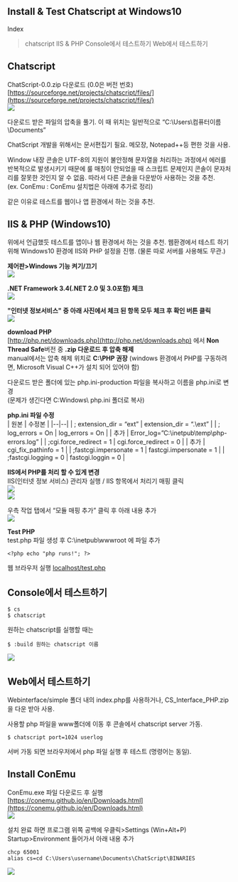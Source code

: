 ## Install & Test Chatscript at Windows10

Index  
> chatscript
> IIS & PHP
> Console에서 테스트하기
> Web에서 테스트하기

## Chatscript  
ChatScript-0.0.zip 다운로드 (0.0은 버전 번호) [https://sourceforge.net/projects/chatscript/files/](https://sourceforge.net/projects/chatscript/files/)   
![
](https://lh3.googleusercontent.com/s8HnXYxysuAn8wTcizXAJJZLbzYzOhnuOUuI5x0kgF-QxOey_kLHVKvz7oIqj-P0cwNYfaenJqQ "downloadchatscript")  

다운로드 받은 파일의 압축을 풀기. 이 때 위치는 일반적으로 “C:\Users\컴퓨터이름\Documents”  

ChatScript 개발을 위해서는 문서편집기 필요. 메모장, Notepad++등 편한 것을 사용.  

Window 내장 콘솔은 UTF-8의 지원이 불안정해 문자열을 처리하는 과정에서 에러를 반복적으로 발생시키기 때문에 룰 매칭이 안되었을 때 스크립트 문제인지 콘솔이 문자처리를 잘못한 것인지 알 수 없음. 따라서 다른 콘솔을 다운받아 사용하는 것을 추천.  
(ex. ConEmu :  ConEmu 설치법은 아래에 추가로 정리)  

같은 이유로 테스트를 웹이나 앱 환경에서 하는 것을 추천.  


## IIS & PHP (Windows10)
위에서 언급했듯 테스트를 앱이나 웹 환경에서 하는 것을 추천. 웹환경에서 테스트 하기 위해 Windows10 환경에 IIS와 PHP 설정을 진행. (물론 따로 서버를 사용해도 무관.) 

**제어판>Windows 기능 켜기/끄기**  
![
](https://lh3.googleusercontent.com/zfff1JtQ1fEtXWXaCIodW6gIJvKDXXg-nTFEWfqEPrtku0X5EnSNeTGXLpbnAU4COzuukSpqdHc "installiisphp1")  

**.NET Framework 3.4(.NET 2.0 및 3.0포함) 체크**  
![
](https://lh3.googleusercontent.com/ysaPWGzrB6V1crqliUjn0x5NZKCOMg2Ugl951xbS9vjhxlU0Nxi5j6j45FIf7jcVAql9-BO3hn8 "installiisphp2")  

**"인터넷 정보서비스" 중 아래 사진에서 체크 된 항목 모두 체크 후 확인 버튼 클릭**  
![
](https://lh3.googleusercontent.com/3lRsAjcbz7JKqYDrxLzcpYo_HmrVmkWE8nsVIulsVpoov42ka8XPYWf1EYyjnI0Y6WE-BmTF3zI "installiisphp3")  

**download PHP**  
[http://php.net/downloads.php](http://php.net/downloads.php) 에서 **Non Thread Safe**버전 중 **.zip 다운로드 후 압축 해제**  
 manual에서는 압축 해제 위치로 **C:\PHP 권장**    (windows 환경에서 PHP를 구동하려면, Microsoft Visual C++가 설치 되어 있어야 함)  

다운로드 받은 폴더에 있는 php.ini-production 파일을 복사하고 이름을 php.ini로 변경  
(문제가 생긴다면 C:Windows\ php.ini 폴더로 복사)  

**php.ini 파일 수정**  
| 원본 | 수정본 |
|--|--|
| ; extension_dir = “ext” | extension_dir = “.\ext” |
| ; log_errors = On | log_errors = On |
| 추가 | Error_log=”C:\inetpub\temp\php-errors.log” |
| ;cgi.force_redirect = 1 | cgi.force_redirect = 0 |
| 추가 | cgi_fix_pathinfo = 1 |
| ;fastcgi.impersonate = 1 | fastcgi.impersonate = 1 |
| ;fastcgi.logging = 0 | fastcgi.loggin = 0 |


**IIS에서 PHP를 처리 할 수 있게 변경**  
IIS(인터넷 정보 서비스) 관리자 실행 / IIS 항목에서 처리기 매핑 클릭  
![
](https://lh3.googleusercontent.com/XrIqv9ZSHlXr2Cxg7ea7r8NsW4toJ7Xrtsk7frQdGrODWrPoLZDdzlk4LHxYgY-EOlhBQ3BRnKM "installiisphp4")  
![
](https://lh3.googleusercontent.com/e2lANGTwpKz09ZGy6ILIzP8dsJNqYQfvobPKfTzt6ekBA7bgq15XhjAbe1EBuBeMEpE9_nA6N6k "installiisphp5")  

우측 작업 탭에서 “모듈 매핑 추가” 클릭 후 아래 내용 추가  
![
](https://lh3.googleusercontent.com/XD8ppvFCBjhpCNMjQnsRdb8scG8Luh0DkM9d3Tu11jN8zicaHh1WSi_gBadcxdjpGxZBsXLqWjo "installiisphp6")  

**Test PHP**  
test.php 파일 생성 후 C:\inetpub\wwwroot 에 파일 추가  

    <?php echo "php runs!"; ?>

웹 브라우저 실행 [localhost/test.php](http://localhost/test.php)  


## Console에서 테스트하기  

    $ cs
    $ chatscript

원하는 chatscript를 실행할 때는

    $ :build 원하는 chatscript 이름

![
](https://lh3.googleusercontent.com/AtcJUf3nhQHjKf0mYqvid5KiVN_x3iZQ5XVmBdqFZMllrrvzEUJ1ABRPf-SdysTIpatYWsN9kxQ "testconsole")  


## Web에서 테스트하기  
Webinterface/simple 폴더 내의 index.php를 사용하거나, CS_Interface_PHP.zip을 다운 받아 사용.  

사용할 php 파일을 www폴더에 이동 후 콘솔에서 chatscript server 가동.  

    $ chatscript port=1024 userlog

서버 가동 되면 브라우저에서 php 파일 실행 후 테스트 (명령어는 동일).  


## Install ConEmu  
ConEmu.exe 파일 다운로드 후 실행 [https://conemu.github.io/en/Downloads.html](https://conemu.github.io/en/Downloads.html)  
![
](https://lh3.googleusercontent.com/WJYXE-CieSdThyr1qoZj6mA18qmeE8wFgNXTee2fnxy_7AvqPrYgbrGIXhlemIZ5g9kj5ve-tKw "downloadConEmu")  

설치 완료 하면 프로그램 위쪽 공백에 우클릭>Settings (Win+Alt+P) Startup>Environment 들어가서 아래 내용 추가

    chcp 65001
    alias cs=cd C:\Users\username\Documents\ChatScript\BINARIES
![
](https://lh3.googleusercontent.com/qeXDe-5b1PySB1h8peENOfn_QppiDbKYjeSoojvAhY263XeXXLUwcD_nGGlvZcAwLmn1Az-jTtU "settingconemu")  


<!--stackedit_data:
eyJoaXN0b3J5IjpbLTE5NDcxNDM4NTBdfQ==
-->
